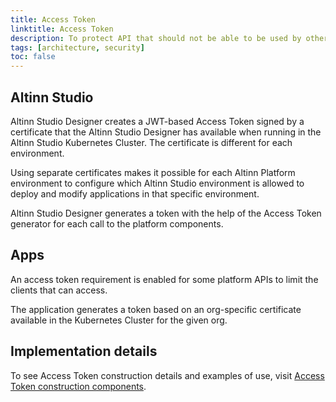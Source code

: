 ```yaml
---
title: Access Token
linktitle: Access Token
description: To protect API that should not be able to be used by other apps or platform components, we have an additional access token.
tags: [architecture, security]
toc: false
---
```



## Altinn Studio

Altinn Studio Designer creates a JWT-based Access Token signed by a certificate that the Altinn Studio Designer has available when running in the Altinn Studio Kubernetes Cluster. The certificate is different for each environment.

Using separate certificates makes it possible for each Altinn Platform environment to configure which Altinn Studio environment is allowed to deploy
and modify applications in that specific environment. 

Altinn Studio Designer generates a token with the help of the Access Token generator for each call to the platform components. 

## Apps 

An access token requirement is enabled for some platform APIs to limit the clients that can access. 

The application generates a token based on an org-specific certificate available in the Kubernetes Cluster for the given org.


## Implementation details

To see Access Token construction details and examples of use, visit [Access Token construction components](/authentication/architecture/accesstoken/).


